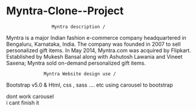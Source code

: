 # Myntra-Clone--Project

                     Myntra description /
Myntra is a major Indian fashion e-commerce company headquartered in Bengaluru, Karnataka, India. The company was founded 
in 2007 to sell personalized gift items. In May 2014, Myntra.com was acquired by Flipkart. Established by Mukesh Bansal 
along with Ashutosh Lawania and Vineet Saxena; Myntra sold on-demand personalized gift items.

                  Myntra Website design use /

   Bootstrap v5.0  &  Html, css , sass .... etc
   using carousel to bootstrap

   dont work  carousel  
   i cant finish it 